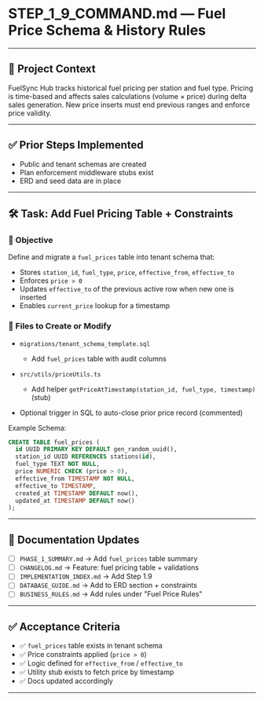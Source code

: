 # STEP\_1\_9\_COMMAND.md — Fuel Price Schema & History Rules

---

## 🧠 Project Context

FuelSync Hub tracks historical fuel pricing per station and fuel type. Pricing is time-based and affects sales calculations (volume × price) during delta sales generation. New price inserts must end previous ranges and enforce price validity.

---

## ✅ Prior Steps Implemented

* Public and tenant schemas are created
* Plan enforcement middleware stubs exist
* ERD and seed data are in place

---

## 🛠 Task: Add Fuel Pricing Table + Constraints

### 🎯 Objective

Define and migrate a `fuel_prices` table into tenant schema that:

* Stores `station_id`, `fuel_type`, `price`, `effective_from`, `effective_to`
* Enforces `price > 0`
* Updates `effective_to` of the previous active row when new one is inserted
* Enables `current_price` lookup for a timestamp

### 📂 Files to Create or Modify

* `migrations/tenant_schema_template.sql`

  * Add `fuel_prices` table with audit columns
* `src/utils/priceUtils.ts`

  * Add helper `getPriceAtTimestamp(station_id, fuel_type, timestamp)` (stub)
* Optional trigger in SQL to auto-close prior price record (commented)

Example Schema:

```sql
CREATE TABLE fuel_prices (
  id UUID PRIMARY KEY DEFAULT gen_random_uuid(),
  station_id UUID REFERENCES stations(id),
  fuel_type TEXT NOT NULL,
  price NUMERIC CHECK (price > 0),
  effective_from TIMESTAMP NOT NULL,
  effective_to TIMESTAMP,
  created_at TIMESTAMP DEFAULT now(),
  updated_at TIMESTAMP DEFAULT now()
);
```

---

## 📓 Documentation Updates

* [ ] `PHASE_1_SUMMARY.md` → Add `fuel_prices` table summary
* [ ] `CHANGELOG.md` → Feature: fuel pricing table + validations
* [ ] `IMPLEMENTATION_INDEX.md` → Add Step 1.9
* [ ] `DATABASE_GUIDE.md` → Add to ERD section + constraints
* [ ] `BUSINESS_RULES.md` → Add rules under "Fuel Price Rules"

---

## ✅ Acceptance Criteria

* ✅ `fuel_prices` table exists in tenant schema
* ✅ Price constraints applied (`price > 0`)
* ✅ Logic defined for `effective_from` / `effective_to`
* ✅ Utility stub exists to fetch price by timestamp
* ✅ Docs updated accordingly

---
